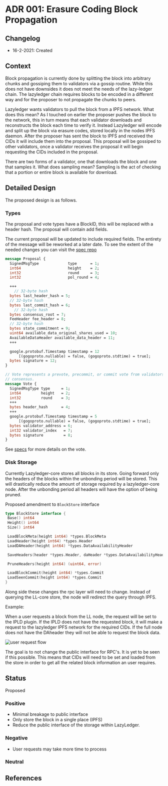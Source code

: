 # ADR 001: Erasure Coding Block Propagation

## Changelog

- 16-2-2021: Created

## Context

Block propagation is currently done by splitting the block into arbitrary chunks and gossiping them to validators via a gossip routine. While this does not have downsides it does not meet the needs of the lazy-ledger chain. The lazyledger chain requires blocks to be encoded in a different way and for the proposer to not propagate the chunks to peers.

Lazyledger wants validators to pull the block from a IPFS network. What does this mean? As I touched on earlier the proposer pushes the block to the network, this in turn means that each validator downloads and reconstructs the block each time to verify it. Instead Lazyledger will encode and split up the block via erasure codes, stored locally in the nodes IPFS daemon. After the proposer has sent the block to IPFS and received the CIDs it will include them into the proposal. This proposal will be gossiped to other validators, once a validator receives the proposal it will begin requesting the CIDs included in the proposal.

There are two forms of a validator, one that downloads the block and one that samples it. What does sampling mean? Sampling is the act of checking that a portion or entire block is available for download.

## Detailed Design

The proposed design is as follows.

### Types

The proposal and vote types have a BlockID, this will be replaced with a header hash. The proposal will contain add fields.

The current proposal will be updated to include required fields. The entirety of the message will be reworked at a later date. To see the extent of the needed changes you can visit the [spec repo](https://github.com/lazyledger/lazyledger-specs/blob/master/specs/proto/consensus.proto#L19)

```proto
message Proposal {
  SignedMsgType             type      = 1;
  int64                     height    = 2;
  int32                     round     = 3;
  int32                     pol_round = 4;

  +++
    // 32-byte hash
  bytes last_header_hash = 5;
  // 32-byte hash
  bytes last_commit_hash = 6;
    // 32-byte hash
  bytes consensus_root = 7;
  FeeHeader fee_header = 8;
  // 32-byte hash
  bytes state_commitment = 9;
  uint64 available_data_original_shares_used = 10;
  AvailableDataHeader available_data_header = 11;
  +++

  google.protobuf.Timestamp timestamp = 12
      [(gogoproto.nullable) = false, (gogoproto.stdtime) = true];
  bytes signature = 12;
}
```

```proto
// Vote represents a prevote, precommit, or commit vote from validators for
// consensus.
message Vote {
  SignedMsgType type     = 1;
  int64         height   = 2;
  int32         round    = 3;
  +++
  bytes header_hash      = 4;
  +++
  google.protobuf.Timestamp timestamp = 5
      [(gogoproto.nullable) = false, (gogoproto.stdtime) = true];
  bytes validator_address = 6;
  int32 validator_index   = 7;
  bytes signature         = 8;
}
```

See [specs](https://github.com/lazyledger/lazyledger-specs/blob/master/specs/data_structures.md#vote) for more details on the vote.

### Disk Storage

Currently Lazyledger-core stores all blocks in its store. Going forward only the headers of the blocks within the unbonding period will be stored. This will drastically reduce the amount of storage required by a lazyledger-core node. After the unbonding period all headers will have the option of being pruned.

Proposed amendment to `BlockStore` interface

```go
type BlockStore interface {
 Base() int64
 Height() int64
 Size() int64

 LoadBlockMeta(height int64) *types.BlockMeta
 LoadHeader(height int64) *types.Header
 LoadDAHeader(height int64) *types.DataAvailabilityHeader

 SaveHeaders(header *types.Header, daHeader *types.DataAvailabilityHeader, seenCommit *types.Commit)

 PruneHeaders(height int64) (uint64, error)

 LoadBlockCommit(height int64) *types.Commit
 LoadSeenCommit(height int64) *types.Commit
}
```

Along side these changes the rpc layer will need to change. Instead of querying the LL-core store, the node will redirect the query through IPFS.

Example:

When a user requests a block from the LL node, the request will be set to the IPLD plugin. If the IPLD does not have the requested block, it will make a request to the lazyledger IPFS network for the required CIDs. If the full node does not have the DAheader they will not be able to request the block data.

![user request flow](./assets/user_request.png)

The goal is to not change the public interface for RPC's. It is yet to be seen if this possible. This means that CIDs will need to be set and loaded from the store in order to get all the related block information an user requires.

## Status

Proposed


### Positive

- Minimal breakage to public interface
- Only store the block in a single place (IPFS)
- Reduce the public interface of the storage within LazyLedger.

### Negative

- User requests may take more time to process

### Neutral

## References
